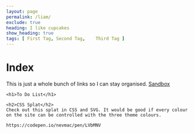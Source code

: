 ```yaml
---
layout: page
permalink: /liam/
exclude: true
heading: I like cupcakes
show_heading: true
tags: [ First Tag, Second Tag,    Third Tag ]
---
```


<html lang="en">
  <head>
    <meta charset="utf-8">
    <title>Index</title>
  </head>
  <body>
    <H1>Index</h1>
This is just a whole bunch of links so I can stay organised. 
<a href="../sandbox">Sandbox</a>
    
    
    
    <h1>To Do List</h1>
    
    <h2>CSS Splat</h2>
    Check out this splat in CSS and SVG. It would be good if every colour on the site can be controlled with the three theme colours. 
    
    https://codepen.io/nevmac/pen/LVbMNV

</body>
</html>
